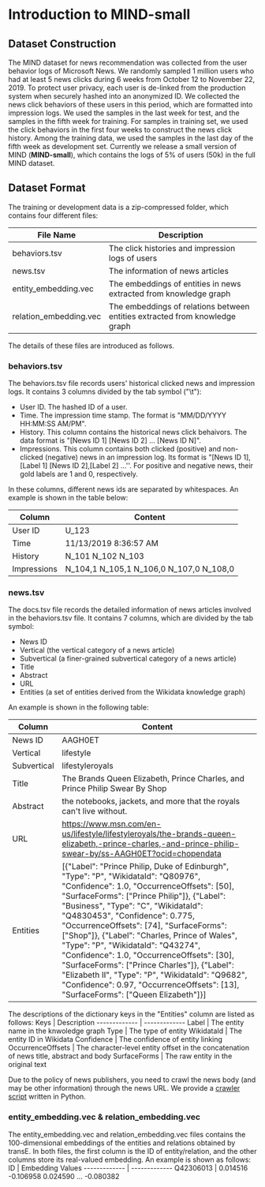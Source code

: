 # Introduction to MIND-small

## Dataset Construction

The MIND dataset for news recommendation was collected from the user behavior logs of Microsoft News.
We randomly sampled 1 million users who had at least 5 news clicks during 6 weeks from October 12 to November 22, 2019.
To protect user privacy, each user is de-linked from the production system when securely hashed into an anonymized ID.
We collected the news click behaviors of these users in this period, which are formatted into impression logs.
We used the samples in the last week for test, and the samples in the fifth week for training.
For samples in training set, we used the click behaviors in the first four weeks to construct the news click history.
Among the training data, we used the samples in the last day of the fifth week as development set.
Currently we release a small version of MIND (**MIND-small**), which contains the logs of 5% of users (50k) in the full MIND dataset.

## Dataset Format

The training  or development data is a zip-compressed folder, which contains four different files:

File Name | Description
------------- | -------------
behaviors.tsv  | The click histories and impression logs of users
news.tsv  | The information of news articles
entity_embedding.vec    | The embeddings of entities in news extracted from knowledge graph
relation_embedding.vec    | The embeddings of relations between entities extracted from knowledge graph

The details of these files are introduced as follows.

### behaviors.tsv

The behaviors.tsv file records users' historical clicked news and impression logs. 
It contains 3 columns divided by the tab symbol ("\t"):

* User ID. The hashed ID of a user.
* Time. The impression time stamp. The format is "MM/DD/YYYY HH:MM:SS AM/PM".
* History. This column contains the historical news click behaivors. The data format is "[News ID 1] [News ID 2] ... [News ID N]".
* Impressions. This column contains both clicked (positive) and non-clicked (negative) news in an impression log.
Its format is "[News ID 1],[Label 1] [News ID 2],[Label 2] ...''.
For positive and negative news, their gold labels are 1 and 0, respectively. 

In these columns, different news ids are separated by whitespaces.
An example is shown in the table below:


Column | Content
------------- | -------------
User ID | U_123
Time | 11/13/2019 8:36:57 AM
History | N_101 N_102 N_103
Impressions | N_104,1 N_105,1 N_106,0 N_107,0 N_108,0
 
### news.tsv

The docs.tsv file records the detailed information of news articles involved in the behaviors.tsv file.
It contains 7 columns, which are divided by the tab symbol:

* News ID 
* Vertical (the vertical category of a news article)
* Subvertical (a finer-grained subvertical category of a news article)
* Title
* Abstract
* URL
* Entities (a set of entities derived from the Wikidata knowledge graph)

An example is shown in the following table:

Column | Content
------------- | -------------
News ID | AAGH0ET
Vertical | lifestyle
Subvertical | lifestyleroyals
Title | The Brands Queen Elizabeth, Prince Charles, and Prince Philip Swear By Shop
Abstract | the notebooks, jackets, and more that the royals can't live without.
URL | https://www.msn.com/en-us/lifestyle/lifestyleroyals/the-brands-queen-elizabeth,-prince-charles,-and-prince-philip-swear-by/ss-AAGH0ET?ocid=chopendata
Entities | [{"Label": "Prince Philip, Duke of Edinburgh", "Type": "P", "WikidataId": "Q80976", "Confidence": 1.0, "OccurrenceOffsets": [50], "SurfaceForms": ["Prince Philip"]}, {"Label": "Business", "Type": "C", "WikidataId": "Q4830453", "Confidence": 0.775, "OccurrenceOffsets": [74], "SurfaceForms": ["Shop"]}, {"Label": "Charles, Prince of Wales", "Type": "P", "WikidataId": "Q43274", "Confidence": 1.0, "OccurrenceOffsets": [30], "SurfaceForms": ["Prince Charles"]}, {"Label": "Elizabeth II", "Type": "P", "WikidataId": "Q9682", "Confidence": 0.97, "OccurrenceOffsets": [13], "SurfaceForms": ["Queen Elizabeth"]}]

The descriptions of the dictionary keys in the "Entities" column are listed as follows:
Keys | Description
------------- | -------------
Label | The entity name in the knwoledge graph
Type | The type of entity
WikidataId | The entity ID in Wikidata
Confidence | The confidence of entity linking
OccurrenceOffsets | The character-level entity offset in the concatenation of news title, abstract and body
SurfaceForms | The raw entity in the original text

Due to the policy of news publishers, you need to crawl the news body (and may be other information) through the news URL.
We provide a [crawler script](https://github.com/msnews/MIND/tree/master/crawler) written in Python.
 

### entity_embedding.vec & relation_embedding.vec 
The entity_embedding.vec and relation_embedding.vec files contains the 100-dimensional embeddings of the entities and relations obtained by transE.
In both files, the first column is the ID of entity/relation, and the other columns store its real-valued embedding.
An example is shown as follows:
ID | Embedding Values
------------- | -------------
Q42306013 | 0.014516	-0.106958	0.024590	...	-0.080382

